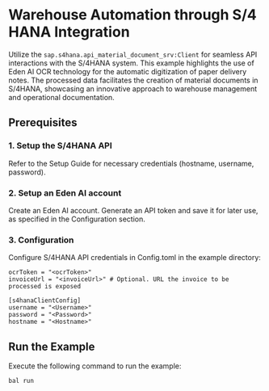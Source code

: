 # Warehouse Automation through S/4 HANA Integration

Utilize the `sap.s4hana.api_material_document_srv:Client` for seamless API interactions with the S/4HANA system. This
example highlights the use of Eden AI OCR technology for the automatic digitization of paper delivery notes. The
processed data facilitates the creation of material documents in S/4HANA, showcasing an innovative approach to warehouse
management and operational documentation.

## Prerequisites

### 1. Setup the S/4HANA API

Refer to the Setup Guide for necessary credentials (hostname, username, password).

### 2. Setup an Eden AI account

Create an Eden AI account. Generate an API token and save it for later use, as specified in the Configuration section.

### 3. Configuration

Configure S/4HANA API credentials in Config.toml in the example directory:

```
ocrToken = "<ocrToken>"
invoiceUrl = "<invoiceUrl>" # Optional. URL the invoice to be processed is exposed

[s4hanaClientConfig]
username = "<Username>"
password = "<Password>"
hostname = "<Hostname>"
```

## Run the Example

Execute the following command to run the example:

```bash
bal run
```
